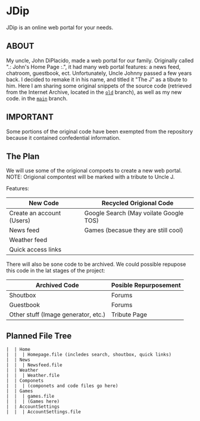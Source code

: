 # JDip
JDip is an online web portal for your needs.

## ABOUT
My uncle, John DiPlacido, made a web portal for our family. Originally called ".: John's Home Page :.", it had many web portal features: a news feed, chatroom, guestbook, ect. Unfortunately, Uncle Johnny passed a few years back. I decided to remake it in his name, and titled it "The J" as a tibute to him. Here I am sharing some original snippets of the source code (retrieved from the Internet Archive, located in the [`old`](https://github.com/lfils658/JDip/tree/old) branch), as well as my new code. in the [`main`](https://github.com/lfils658/JDip/tree/main) branch.

## IMPORTANT
Some portions of the original code have been exempted from the repository because it contained confedential information.

<!--
  note: disallowing others to view and fork code is actually against github TOS.
  also, all these sections below should be placed in the license instead of in the readme.
  usually youd want to use a premade license instead but making your own is okay.
-->
<!--## RESTRICTIONS

Here you can view and add to this code. Redistribution of any kind is prohibited.
The code is not to leave the repository. No downloads. Sharing can only be made via a link to the repository.

## TERMS OF USE

Here you can view and add to this code. Redistribution of any kind is prohibited.
The code is not to leave the repository. No downloads. Sharing can only be made via a link to the repository.

The code in this repository is provided on an "AS IS" and "AS AVAILABLE" basis. No warranty, explicitly or implied, is provided. By viewing, using, and contributing to this project you agree with the terms stated above.
-->
## The Plan

We will use some of the origional compoets to create a new web portal. 
NOTE: Origional compontest will be marked with a tribute to Uncle J. 

Features:


New Code                                       | Recycled Origional Code                         
---------------------------------------------- | ------------------------------------------------
Create an account (Users)                      | Google Search (May voilate Google TOS)           
News feed                                      | Games (becasue they are still cool)              
Weather feed                                   |                                                  
Quick access links                             |                                                  

There will also be sone code to be archived. We could possible repupose this code in the lat stages of the project:

Archived Code                                  | Posible Repurposement
---------------------------------------------- | ----------------------------------------------- 
Shoutbox                                       | Forums 
Guestbook                                      | Forums
Other stuff (Image generator, etc.)            | Tribute Page

## Planned File Tree

    |  | Home
    |  |  | Homepage.file (incledes search, shoutbox, quick links)
    |  | News
    |  |  | Newsfeed.file
    |  | Weather
    |  |  | Weather.file
    |  | Componets
    |  |  | (componets and code files go here)
    |  | Games
    |  |  | games.file
    |  |  | (Games here)
    |  | AccountSettings
    |  |  | AccountSettings.file
